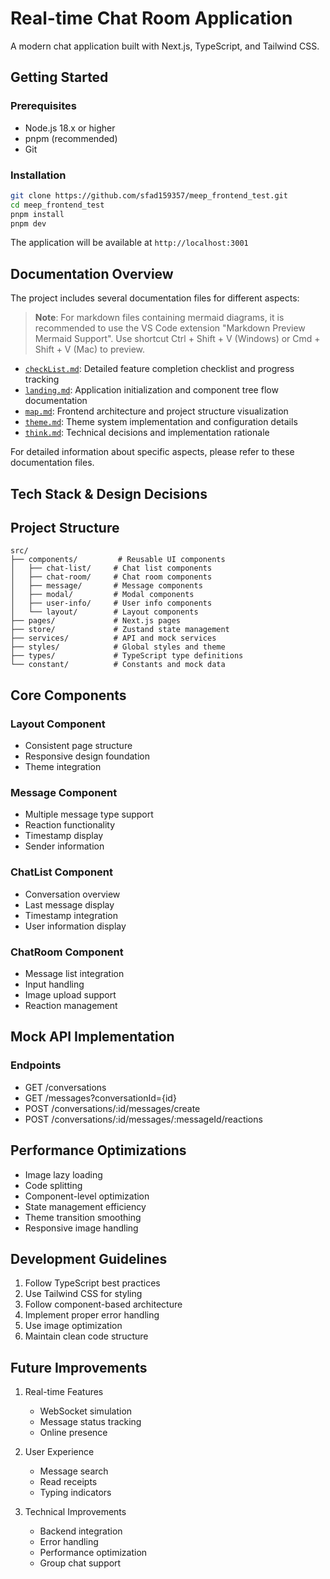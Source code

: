 
# Real-time Chat Room Application

A modern chat application built with Next.js, TypeScript, and Tailwind CSS.

## Getting Started

### Prerequisites
- Node.js 18.x or higher
- pnpm (recommended)
- Git

### Installation
```bash
git clone https://github.com/sfad159357/meep_frontend_test.git
cd meep_frontend_test
pnpm install
pnpm dev
```

The application will be available at `http://localhost:3001`

## Documentation Overview

The project includes several documentation files for different aspects:

> **Note**: For markdown files containing mermaid diagrams, it is recommended to use the VS Code extension "Markdown Preview Mermaid Support". Use shortcut Ctrl + Shift + V (Windows) or Cmd + Shift + V (Mac) to preview.

- [`checkList.md`](https://github.com/sfad159357/meep_frontend_test/blob/master/checkList.md): Detailed feature completion checklist and progress tracking
- [`landing.md`](https://github.com/sfad159357/meep_frontend_test/blob/master/landing.md): Application initialization and component tree flow documentation
- [`map.md`](https://github.com/sfad159357/meep_frontend_test/blob/master/map.md): Frontend architecture and project structure visualization
- [`theme.md`](https://github.com/sfad159357/meep_frontend_test/blob/master/theme.md): Theme system implementation and configuration details
- [`think.md`](https://github.com/sfad159357/meep_frontend_test/blob/master/think.md): Technical decisions and implementation rationale

For detailed information about specific aspects, please refer to these documentation files.

## Tech Stack & Design Decisions

## Project Structure

```
src/
├── components/         # Reusable UI components
│   ├── chat-list/     # Chat list components
│   ├── chat-room/     # Chat room components
│   ├── message/       # Message components
│   ├── modal/         # Modal components
│   ├── user-info/     # User info components
│   └── layout/        # Layout components
├── pages/             # Next.js pages
├── store/             # Zustand state management
├── services/          # API and mock services
├── styles/            # Global styles and theme
├── types/             # TypeScript type definitions
└── constant/          # Constants and mock data
```

## Core Components

### Layout Component
- Consistent page structure
- Responsive design foundation
- Theme integration

### Message Component
- Multiple message type support
- Reaction functionality
- Timestamp display
- Sender information

### ChatList Component
- Conversation overview
- Last message display
- Timestamp integration
- User information display

### ChatRoom Component
- Message list integration
- Input handling
- Image upload support
- Reaction management

## Mock API Implementation

### Endpoints
- GET /conversations
- GET /messages?conversationId={id}
- POST /conversations/:id/messages/create
- POST /conversations/:id/messages/:messageId/reactions

## Performance Optimizations

- Image lazy loading
- Code splitting
- Component-level optimization
- State management efficiency
- Theme transition smoothing
- Responsive image handling

## Development Guidelines

1. Follow TypeScript best practices
2. Use Tailwind CSS for styling
3. Follow component-based architecture
4. Implement proper error handling
5. Use image optimization
6. Maintain clean code structure

## Future Improvements

1. Real-time Features
   - WebSocket simulation
   - Message status tracking
   - Online presence

2. User Experience
   - Message search
   - Read receipts
   - Typing indicators

3. Technical Improvements
   - Backend integration
   - Error handling
   - Performance optimization
   - Group chat support 
```

